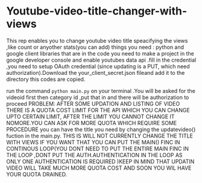 # Youtube-video-title-changer-with-views
This rep enables you to change youtube video title speacifying the views ,like count or anyother stats(you can add)
things you need :
python 
and google client libraries that are in the code
you need to make a project in the google developer console and enable youtubes data api .fill in the credential ,you need to setup OAuth credential (since updating is a PUT, which need authorization).Download the your_client_secret.json fileand add it to the directory this codes are copied.


run the command `python main.py` on your terminal .You will be asked for the videoid first then category id ,put that in and there will be authorization to proceed
PROBLEM: AFTER SOME UPDATION AND LISTING OF VIDEO THERE IS A QUOTA COST LIMIT FOR THE API WHICH YOU CAN CHANGE UPTO CERTAIN LIMIT, AFTER THE LIMIT YOU CANNOT CHANGE IT NOMORE.YOU CAN ASK FOR MORE QUOTA WHICH REQUIRE SOME PROCEDURE
you can have the title you need by changing the updatevideo() fuction in the main.py.
THIS IS WILL NOT CURRENTLY CHANGE THE TITLE WITH VIEWS IF YOU WANT THAT YOU CAN PUT THE MAIN() FINC IN CONTINOUS LOOP(YOU DONT NEED TO PUT THE ENTIRE MAIN FINC IN THE LOOP ,DONT PUT THE AUTH.AUTHENTICATION IN THE LOOP AS ONLY ONE AUTHENTICATION IS REQUIRED )KEEP IN MIND THAT UPDATIN VIDEO WILL TAKE MUCH MORE QUOTA COST AND SOON YOU WIL HAVE YOUR QUOTA DRAINED.
